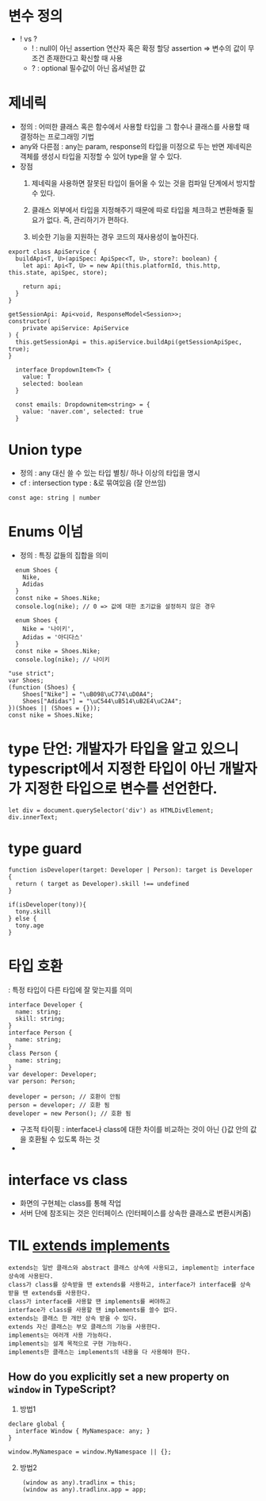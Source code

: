 # 변수 정의
- ! vs ?
  - ! : null이 아닌 assertion 연산자 혹은 확정 할당 assertion => 변수의 값이 무조건 존재한다고 확신할 때 사용
  - ? : optional 필수값이 아닌 옵셔널한 값
 
# 제네릭
- 정의 : 어떠한 클래스 혹은 함수에서 사용할 타입을 그 함수나 클래스를 사용할 때 결정하는 프로그래밍 기법
- any와 다른점 : any는 param, response의 타입을 미정으로 두는 반면 제네릭은 객체를 생성시 타입을 지정할 수 있어 type을 알 수 있다.
- 장점
  1. 제네릭을 사용하면 잘못된 타입이 들어올 수 있는 것을 컴파일 단계에서 방지할 수 있다.

  2. 클래스 외부에서 타입을 지정해주기 때문에 따로 타입을 체크하고 변환해줄 필요가 없다. 즉, 관리하기가 편하다.

  3. 비슷한 기능을 지원하는 경우 코드의 재사용성이 높아진다.
```
export class ApiService {
  buildApi<T, U>(apiSpec: ApiSpec<T, U>, store?: boolean) {
    let api: Api<T, U> = new Api(this.platformId, this.http, this.state, apiSpec, store);

    return api;
  }
}

getSessionApi: Api<void, ResponseModel<Session>>;
constructor(
    private apiService: ApiService
) {
  this.getSessionApi = this.apiService.buildApi(getSessionApiSpec, true);
}
```
```
  interface DropdownItem<T> {
    value: T
    selected: boolean
  }
  
  const emails: Dropdownitem<string> = {
    value: 'naver.com', selected: true
  }
```

# Union type
- 정의 : any 대신 쓸 수 있는 타입 별칭/ 하나 이상의 타입을 명시
- cf : intersection type : &로 묶여있음 (잘 안쓰임)
```
const age: string | number
```

# Enums 이넘
- 정의 : 특징 값들의 집합을 의미
```
  enum Shoes {
    Nike,
    Adidas
  }
  const nike = Shoes.Nike;
  console.log(nike); // 0 => 값에 대한 초기값을 설정하지 않은 경우
```
```
  enum Shoes {
    Nike = '나이키',
    Adidas = '아디다스'
  }
  const nike = Shoes.Nike;
  console.log(nike); // 나이키
```
```
"use strict";
var Shoes;
(function (Shoes) {
    Shoes["Nike"] = "\uB098\uC774\uD0A4";
    Shoes["Adidas"] = "\uC544\uB514\uB2E4\uC2A4";
})(Shoes || (Shoes = {}));
const nike = Shoes.Nike;
```

# type 단언: 개발자가 타입을 알고 있으니 typescript에서 지정한 타입이 아닌 개발자가 지정한 타입으로 변수를 선언한다.
```
let div = document.querySelector('div') as HTMLDivElement;
div.innerText;
```

# type guard
```
function isDeveloper(target: Developer | Person): target is Developer {
  return ( target as Developer).skill !== undefined
}

if(isDeveloper(tony)){
  tony.skill
} else {
  tony.age
}
```

# 타입 호환
: 특정 타입이 다른 타입에 잘 맞는지를 의미

```
interface Developer {
  name: string;
  skill: string;
}
interface Person {
  name: string;
}
class Person {
  name: string;
}
var developer: Developer;
var person: Person;

developer = person; // 호환이 안됨 
person = developer; // 호환 됨 
developer = new Person(); // 호환 됨
```

- 구조적 타이핑 : interface나 class에 대한 차이를 비교하는 것이 아닌 {}값 안의 값을 호환될 수 있도록 하는 것
- 

# interface vs class
- 화면의 구현체는 class를 통해 작업
- 서버 단에 참조되는 것은 인터페이스 (인터페이스를 상속한 클래스로 변환시켜줌)

# TIL [extends implements](https://velog.io/@hkoo9329/%EC%9E%90%EB%B0%94-extends-implements-%EC%B0%A8%EC%9D%B4)
```
extends는 일반 클래스와 abstract 클래스 상속에 사용되고, implement는 interface 상속에 사용된다.
class가 class를 상속받을 땐 extends를 사용하고, interface가 interface를 상속 받을 땐 extends를 사용한다.
class가 interface를 사용할 땐 implements를 써야하고
interface가 class를 사용할 땐 implements를 쓸수 없다.
extends는 클래스 한 개만 상속 받을 수 있다.
extends 자신 클래스는 부모 클래스의 기능을 사용한다.
implements는 여러개 사용 가능하다.
implements는 설계 목적으로 구현 가능하다.
implements한 클래스는 implements의 내용을 다 사용해야 한다.
```

## How do you explicitly set a new property on `window` in TypeScript?
1. 방법1
```
declare global {
  interface Window { MyNamespace: any; }
}

window.MyNamespace = window.MyNamespace || {};
```
2. 방법2
```
    (window as any).tradlinx = this;
    (window as any).tradlinx.app = app;
```
